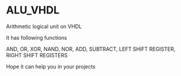 # ALU_VHDL
Arithmetic logical unit on VHDL

It has following functions

AND, OR, XOR, NAND, NOR, ADD, SUBTRACT, LEFT SHIFT REGISTER, RIGHT SHIFT REGISTERS

Hope it can help you in your projects
